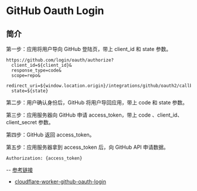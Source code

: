 # GitHub Oauth Login

## 简介

第一步：应用将用户导向 GitHub 登陆页，带上 client_id 和 state 参数。

```
https://github.com/login/oauth/authorize?
  client_id=${client_id}&
  response_type=code&
  scope=repo&
  redirect_uri=${window.location.origin}/integrations/github/oauth2/callback&
  state=${state}
```

第二步：用户确认身份后，GitHub 将用户导回应用，带上 code 和 state 参数。

第三步：应用服务器向 GitHub 申请 access_token，带上 code 、client_id、client_secret 参数。

第四步：GitHub 返回 access_token。

第五步：应用服务器拿到 access_token 后，向 GitHub API 申请数据。

```
Authorization: {access_token}
```

-- [参考链接](https://medium.com/@tony.infisical/guide-to-using-oauth-2-0-to-access-github-api-818383862591)

- [cloudflare-worker-github-oauth-login](https://github.com/gr2m/cloudflare-worker-github-oauth-login)